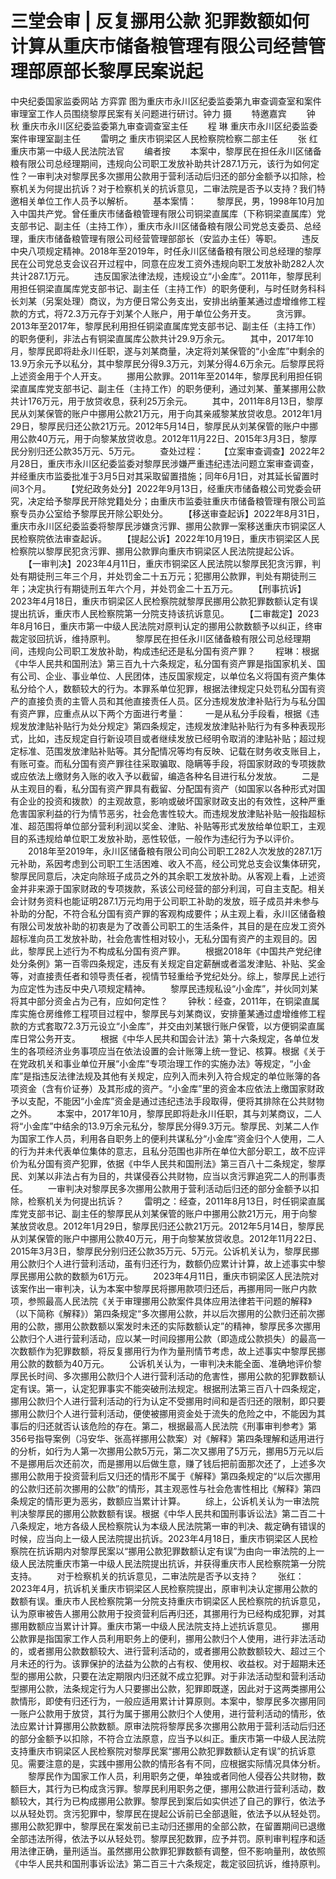# 三堂会审 | 反复挪用公款 犯罪数额如何计算从重庆市储备粮管理有限公司经营管理部原部长黎厚民案说起

中央纪委国家监委网站 方弈霏
图为重庆市永川区纪委监委第九审查调查室和案件审理室工作人员围绕黎厚民案有关问题进行研讨。钟力 摄
　　特邀嘉宾
　　钟 秋 重庆市永川区纪委监委第九审查调查室主任
　　程 琳 重庆市永川区纪委监委案件审理室副主任
　　雷明之 重庆市铜梁区人民检察院检察二部主任
　　张 红 重庆市第一中级人民法院法官
　　编者按
　　本案中，黎厚民在担任永川区储备粮有限公司总经理期间，违规向公司职工发放补助共计287.1万元，该行为如何定性？一审判决对黎厚民多次挪用公款用于营利活动后归还的部分金额予以扣除，检察机关为何提出抗诉？对于检察机关的抗诉意见，二审法院是否予以支持？我们特邀相关单位工作人员予以解析。
　　基本案情：
　　黎厚民，男，1998年10月加入中国共产党。曾任重庆市储备粮管理有限公司铜梁直属库（下称铜梁直属库）党支部书记、副主任（主持工作），重庆市永川区储备粮有限公司党总支委员、总经理，重庆市储备粮管理有限公司经营管理部部长（安监办主任）等职。
　　违反中央八项规定精神。2018年至2019年，时任永川区储备粮有限公司总经理的黎厚民在公司党总支会议召开过程中，同意在应发工资外违规向职工发放补助282人次共计287.1万元。
　　违反国家法律法规，违规设立“小金库”。2011年，黎厚民利用担任铜梁直属库党支部书记、副主任（主持工作）的职务便利，与时任财务科科长刘某（另案处理）商议，为方便日常公务支出，安排出纳董某通过虚增维修工程款的方式，将72.3万元存于刘某个人账户，用于单位公务开支。
　　贪污罪。2013年至2017年，黎厚民利用担任铜梁直属库党支部书记、副主任（主持工作）的职务便利，非法占有铜梁直属库公款共计29.9万余元。
　　其中，2017年10月，黎厚民即将赴永川任职，遂与刘某商量，决定将刘某保管的“小金库”中剩余的13.9万余元予以私分，其中黎厚民分得9.3万元，刘某分得4.6万余元。后黎厚民将上述资金用于个人开支。
　　挪用公款罪。2011年至2014年，黎厚民利用担任铜梁直属库党支部书记、副主任（主持工作）的职务便利，通过刘某、董某挪用公款共计176万元，用于放贷收息，获利25万余元。
　　其中，2011年8月13日，黎厚民从刘某保管的账户中挪用公款21万元，用于向其亲戚黎某放贷收息。2012年1月29日，黎厚民归还公款21万元。2012年5月14日，黎厚民从刘某保管的账户中挪用公款40万元，用于向黎某放贷收息。2012年11月22日、2015年3月3日，黎厚民分别归还公款35万元、5万元。
　　查处过程：
　　【立案审查调查】2022年2月28日，重庆市永川区纪委监委对黎厚民涉嫌严重违纪违法问题立案审查调查，并经重庆市监委批准于3月5日对其采取留置措施；同年6月1日，对其延长留置时间3个月。
　　【党纪政务处分】2022年9月13日，经重庆市储备粮公司党委会研究，决定给予黎厚民开除党籍处分；由重庆市监委驻重庆市储备粮管理有限公司监察专员办公室给予黎厚民开除公职处分。
　　【移送审查起诉】2022年8月31日，重庆市永川区纪委监委将黎厚民涉嫌贪污罪、挪用公款罪一案移送重庆市铜梁区人民检察院依法审查起诉。
　　【提起公诉】2022年10月19日，重庆市铜梁区人民检察院以黎厚民犯贪污罪、挪用公款罪向重庆市铜梁区人民法院提起公诉。
　　【一审判决】2023年4月11日，重庆市铜梁区人民法院以黎厚民犯贪污罪，判处有期徒刑三年三个月，并处罚金二十五万元；犯挪用公款罪，判处有期徒刑三年；决定执行有期徒刑五年六个月，并处罚金二十五万元。
　　【刑事抗诉】2023年4月18日，重庆市铜梁区人民检察院就黎厚民挪用公款犯罪数额认定有误提出抗诉，重庆市人民检察院第一分院支持该抗诉意见。
　　【二审裁定】2023年8月16日，重庆市第一中级人民法院对原判认定的挪用公款数额予以纠正，终审裁定驳回抗诉，维持原判。
　　黎厚民在担任永川区储备粮有限公司总经理期间，违规向公司职工发放补助，构成违纪还是私分国有资产罪？
　　程琳：根据《中华人民共和国刑法》第三百九十六条规定，私分国有资产罪是指国家机关、国有公司、企业、事业单位、人民团体，违反国家规定，以单位名义将国有资产集体私分给个人，数额较大的行为。本罪系单位犯罪，根据法律规定只处罚私分国有资产的直接负责的主管人员和其他直接责任人员。区分违规发放津补贴行为与私分国有资产罪，应重点从以下两个方面进行考量：
　　一是从私分手段看，根据《违规发放津贴补贴行为处分规定》第四条规定，违规发放津贴补贴行为有多种表现形式，比如，违反规定自行新设项目或者继续发放已经明令取消的津贴补贴；超过规定标准、范围发放津贴补贴等。其分配情况等均有反映、记载在财务收支账目上，有账可查。而私分国有资产罪往往采取骗取、隐瞒等手段，将国家财政的专项拨款或应依法上缴财务入账的收入予以截留，编造各种名目进行私分发放。
　　二是从主观目的看，私分国有资产罪具有截留、分配国有资产（如国家以各种形式对国有企业的投资和拨款）的主观故意，影响或破坏国家财政支出的有效性，这种严重危害国家利益的行为情节恶劣，社会危害性较大。而违规发放津贴补贴一般指超标准、超范围将单位部分营利利润以奖金、津贴、补贴等形式发放给单位职工，主观目的系违规给单位职工发放补助，恶性较低，一般作为违纪行为予以评价。
　　2018年至2019年，永川区储备粮有限公司向公司职工282人次发放的287.1万元补助，系因考虑到公司职工生活困难、收入不高，经公司党总支会议集体研究，黎厚民同意后，决定向除班子成员之外的其余职工发放补助。从客观上看，上述资金并非来源于国家财政的专项拨款，系该公司经营的部分利润，可自主支配。相关会计财务资料也能证明287.1万元均用于公司职工补助的发放，班子成员并未参与补助的分配，不符合私分国有资产罪的客观构成要件；从主观上看，永川区储备粮有限公司发放补助的初衷是为了改善公司职工的生活条件，其目的是在应发工资外超标准向员工发放补助，社会危害性相对较小，无私分国有资产的主观目的。因此，黎厚民上述行为不构成私分国有资产罪。
　　根据2018年《中国共产党纪律处分条例》第一百零四条规定，违反有关规定自定薪酬或者滥发津贴、补贴、奖金等，对直接责任者和领导责任者，视情节轻重给予党纪处分。综上，黎厚民上述行为应定性为违反中央八项规定精神。
　　黎厚民违规私设“小金库”，并伙同刘某将其中部分资金占为己有，应如何定性？
　　钟秋：经查，2011年，在铜梁直属库实施仓房维修工程项目过程中，黎厚民与刘某商议，安排董某通过虚增维修工程款的方式套取72.3万元设立“小金库”，并交由刘某银行账户保管，以方便铜梁直属库日常公务开支。
　　根据《中华人民共和国会计法》第十六条规定，各单位发生的各项经济业务事项应当在依法设置的会计账簿上统一登记、核算。根据《关于在党政机关和事业单位开展“小金库”专项治理工作的实施办法》等规定，“小金库”是指违反法律法规及其他有关规定，应列入而未列入符合规定的单位账簿的各项资金（含有价证券）及其形成的资产。“小金库”里的资金本应依法上缴国家财政予以支配，不能因“小金库”资金是通过违纪违法手段取得，便将其排除在公共财物之外。
　　本案中，2017年10月，黎厚民即将赴永川任职，其与刘某商议，二人将“小金库”中结余的13.9万余元私分，黎厚民分得9.3万元。黎厚民、刘某二人作为国家工作人员，利用各自职务上的便利共谋私分“小金库”资金归个人使用，二人的行为并未代表单位集体的意志，且私分范围也非所在单位大部分职工，故不应评价为私分国有资产犯罪，依据《中华人民共和国刑法》第三百八十二条规定，黎厚民、刘某以非法占有为目的，共谋侵吞公共财物，应当以贪污罪追究二人的刑事责任。
　　一审判决对黎厚民多次挪用公款用于营利活动后归还的部分金额予以扣除，检察机关为何提出抗诉？
　　雷明之：经查，2011年8月13日，时任铜梁直属库党支部书记、副主任的黎厚民从刘某保管的账户中挪用公款21万元，用于向黎某放贷收息。2012年1月29日，黎厚民归还公款21万元。2012年5月14日，黎厚民从刘某保管的账户中挪用公款40万元，用于向黎某放贷收息。2012年11月22日、2015年3月3日，黎厚民分别归还公款35万元、5万元。公诉机关认为，黎厚民挪用公款归个人进行营利活动，虽有归还行为，数额仍应累计计算，故上述事实中黎厚民挪用公款的数额为61万元。
　　2023年4月11日，重庆市铜梁区人民法院对该案作出一审判决，认为本案中黎厚民将挪用款项归还后，再挪用同一账户内款项，参照最高人民法院《关于审理挪用公款案件具体应用法律若干问题的解释》（以下简称《解释》）第四条规定“多次挪用公款，并以后次挪用的公款归还前次挪用的公款，挪用公款数额以案发时未还的实际数额认定”的精神，黎厚民多次挪用公款归个人进行营利活动，应以某一时间段挪用公款（即造成公款损失）的最高一次数额作为犯罪数额，将反复挪用行为作为量刑情节考虑，故上述事实中黎厚民挪用公款的数额为40万元。
　　公诉机关认为，一审判决未能全面、准确地评价黎厚民长时间、多次挪用公款归个人进行营利活动的危害性，挪用公款的犯罪数额认定有误。第一，认定犯罪事实不能突破刑法规定。根据刑法第三百八十四条规定，挪用公款归个人进行营利活动的行为认定不受挪用时间和是否归还的限制，即只要挪用公款归个人进行营利活动，便使被挪用资金处于流失的危险之中，不能因为其事后的归还就否认该危险的存在。第二，根据最高人民法院《刑事审判参考》第356号指导案例（冯安华、张高祥挪用公款案）对《解释》第四条理解和适用进行的分析，如行为人第一次挪用公款5万元，第二次又挪用了5万元，挪用5万元以后不是挪用后次还前次，而是挪用以后做生意，赚了钱后把前面那次还了，上述多次挪用公款用于投资营利后又归还的情形不属于《解释》第四条规定的“以后次挪用的公款归还前次挪用的公款”的情形，其主观恶性与社会危害性相比《解释》第四条规定的情形更为恶劣，数额应当累计计算。
　　综上，公诉机关认为一审法院判决黎厚民的挪用公款数额有误。根据《中华人民共和国刑事诉讼法》第二百二十八条规定，地方各级人民检察院认为本级人民法院第一审的判决、裁定确有错误的时候，应当向上一级人民法院提出抗诉。2023年4月18日，重庆市铜梁区人民检察院在抗诉期内对黎厚民案以“挪用公款犯罪数额认定有误”为由向一审法院的上一级人民法院重庆市第一中级人民法院提出抗诉，并获得重庆市人民检察院第一分院支持。
　　对于检察机关的抗诉意见，二审法院是否予以支持？
　　张红：2023年4月，抗诉机关重庆市铜梁区人民检察院提出，原审判决认定挪用公款的数额有误。重庆市人民检察院第一分院支持重庆市铜梁区人民检察院的抗诉意见，认为原审被告人挪用公款用于投资营利后再归还，其挪用行为已经构成犯罪，对其挪用数额应当累计计算。重庆市第一中级人民法院支持上述抗诉意见。
　　挪用公款罪是指国家工作人员利用职务上的便利，挪用公款归个人使用，进行非法活动的，或者挪用公款数额较大、进行营利活动的，或者挪用公款数额较大、超过三个月未还的行为。该罪保护的法益为公款的占有权、使用权、收益权。对于超期未还型的挪用公款，只要在法定期限内归还就不成立犯罪。对于非法活动型和营利活动型挪用公款，法条规定行为人只要挪出公款，犯罪即既遂，因此对于这两类挪用公款情形，即使有归还行为，一般应适用累计计算原则。本案中，黎厚民多次挪用同一账户公款用于放贷，其行为属于挪用公款归个人使用，进行营利活动的情形，依法应累计计算挪用公款数额。原审法院将黎厚民多次挪用公款用于营利活动后归还的部分金额予以扣除，不符合立法原意，应当予以纠正。重庆市第一中级人民法院支持重庆市铜梁区人民检察院对黎厚民案“挪用公款犯罪数额认定有误”的抗诉意见。需要注意的是，实践中挪用公款的情形各有不同，应根据实际情况具体分析。
　　黎厚民作为国家工作人员，利用职务之便，单独或者同他人侵吞公共财物，数额巨大，其行为已构成贪污罪。黎厚民利用职务之便，挪用公款进行营利活动，数额较大，其行为已构成挪用公款罪。黎厚民到案后如实供述了自己的罪行，依法予以从轻处罚。贪污犯罪中，黎厚民在提起公诉前已全部退赃，依法予以从轻处罚。挪用公款犯罪中，黎厚民在案发前已主动归还挪用的全部公款，在留置期间已退缴全部违法所得，依法予以从轻处罚。黎厚民犯数罪，应予并罚。原判审判程序和适用法律正确，量刑适当。虽然挪用公款罪犯罪数额有调整，但不影响量刑，故依照《中华人民共和国刑事诉讼法》第二百三十六条规定，裁定驳回抗诉，维持原判。
